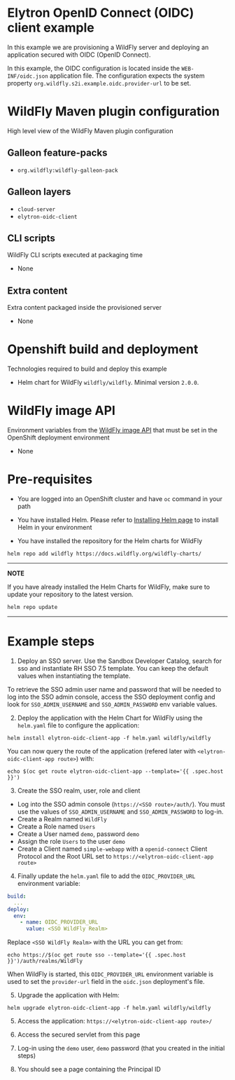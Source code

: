 # Elytron OpenID Connect (OIDC) client example

In this example we are provisioning a WildFly server and deploying an application secured 
with OIDC (OpenID Connect).

In this example, the OIDC configuration is located inside the `WEB-INF/oidc.json` application file. The configuration expects the system property 
`org.wildfly.s2i.example.oidc.provider-url` to be set. 

# WildFly Maven plugin configuration
High level view of the WildFly Maven plugin configuration

## Galleon feature-packs

* `org.wildfly:wildfly-galleon-pack`

## Galleon layers

* `cloud-server`
* `elytron-oidc-client`

## CLI scripts
WildFly CLI scripts executed at packaging time

* None

## Extra content
Extra content packaged inside the provisioned server

* None

# Openshift build and deployment
Technologies required to build and deploy this example

* Helm chart for WildFly `wildfly/wildfly`. Minimal version `2.0.0`.

# WildFly image API
Environment variables from the [WildFly image API](https://github.com/wildfly/wildfly-cekit-modules/blob/main/jboss/container/wildfly/run/api/module.yaml) that must be set in the OpenShift deployment environment

* None

# Pre-requisites

* You are logged into an OpenShift cluster and have `oc` command in your path

* You have installed Helm. Please refer to [Installing Helm page](https://helm.sh/docs/intro/install/) to install Helm in your environment

* You have installed the repository for the Helm charts for WildFly

 ```
helm repo add wildfly https://docs.wildfly.org/wildfly-charts/
```
----
**NOTE**

If you have already installed the Helm Charts for WildFly, make sure to update your repository to the latest version.

```
helm repo update
```
----

# Example steps

1. Deploy an SSO server. Use the Sandbox Developer Catalog, search for sso and instantiate RH SSO 7.5 template. You can keep the default values 
when instantiating the template.

To retrieve the SSO admin user name and password that will be needed to log into the SSO admin console, 
access the SSO deployment config and look for `SSO_ADMIN_USERNAME` and `SSO_ADMIN_PASSWORD` env variable values.

2. Deploy the application with the Helm Chart for WildFly using the `helm.yaml` file to configure the application:

```
helm install elytron-oidc-client-app -f helm.yaml wildfly/wildfly
```

You can now query the route of the application (refered later with 
`<elytron-oidc-client-app route>`) with:

```
echo $(oc get route elytron-oidc-client-app --template='{{ .spec.host }}')
```

3. Create the SSO realm, user, role and client

  * Log into the SSO admin console (`https://<SSO route>/auth/`). You must use the values of `SSO_ADMIN_USERNAME` and `SSO_ADMIN_PASSWORD` to log-in. 
  * Create a Realm named `WildFly`
  * Create a Role named `Users`
  * Create a User named `demo`, password `demo`
  * Assign the role `Users` to the user `demo`
  * Create a Client named `simple-webapp` with a `openid-connect` Client Protocol and the Root URL set to  `https://<elytron-oidc-client-app route>`

4. Finally update the `helm.yaml` file to add the `OIDC_PROVIDER_URL` environment variable:

```yaml
build:
  ...
deploy:
  env:
    - name: OIDC_PROVIDER_URL
      value: <SSO WildFly Realm>
```

Replace `<SSO WildFly Realm>` with the URL you can get from:

```
echo https://$(oc get route sso --template='{{ .spec.host }}')/auth/realms/WildFly
```

When WildFly is started, this `OIDC_PROVIDER_URL` environment variable is used to set the `provider-url` field in the `oidc.json` deployment's file.

5. Upgrade the application with Helm:

```
helm upgrade elytron-oidc-client-app -f helm.yaml wildfly/wildfly
```

5. Access the application: `https://<elytron-oidc-client-app route>/`

6. Access the secured servlet from this page

7. Log-in using the `demo` user, `demo` password (that you created in the initial steps)

8. You should see a page containing the Principal ID

